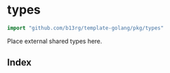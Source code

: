 # types

```go
import "github.com/b13rg/template-golang/pkg/types"
```

Place external shared types here.

## Index

